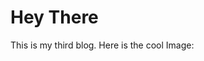 # Hey There

This is my third blog.
Here is the cool Image:
<!-- ![Image](../images/projects/brain.jpeg) -->
